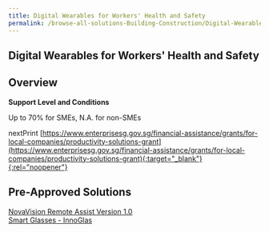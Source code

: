 ```yaml
---
title: Digital Wearables for Workers' Health and Safety
permalink: /browse-all-solutions-Building-Construction/Digital-Wearables-for-Workers-Health-and-Safety
---
```


## Digital Wearables for Workers' Health and Safety
## Overview

**Support Level and Conditions**

Up to 70% for SMEs, N.A. for non-SMEs

nextPrint
[https://www.enterprisesg.gov.sg/financial-assistance/grants/for-local-companies/productivity-solutions-grant](https://www.enterprisesg.gov.sg/financial-assistance/grants/for-local-companies/productivity-solutions-grant){:target="_blank"}{:rel="noopener"}

## Pre-Approved Solutions

<a href='/productivity-solutions-grant/solutionrepo/solution2405' target='_blank'>NovaVision Remote Assist Version 1.0</a><br>
<a href='/productivity-solutions-grant/solutionrepo/solution2475' target='_blank'>Smart Glasses - InnoGlas</a><br>
